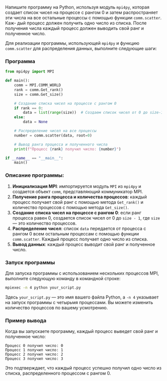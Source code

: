 Напишите программу на Python, используя модуль `mpi4py`, которая
создает список чисел на процессе с рангом 0 и затем распространяет эти
числа на все остальные процессы с помощью функции `comm.scatter`. Каж-
дый процесс должен получить одно число из списка. После получения числа
каждый процесс должен выводить свой ранг и полученное число.

Для реализации программы, использующей `mpi4py` и функцию `comm.scatter` для распределения данных, выполните следующие шаги:

### Программа

```python
from mpi4py import MPI

def main():
    comm = MPI.COMM_WORLD
    rank = comm.Get_rank()
    size = comm.Get_size()

    # Создание списка чисел на процессе с рангом 0
    if rank == 0:
        data = list(range(size))  # Создаем список чисел от 0 до size-1
    else:
        data = None

    # Распределение чисел на все процессы
    number = comm.scatter(data, root=0)

    # Вывод ранга процесса и полученного числа
    print(f"Процесс {rank} получил число: {number}")

if __name__ == "__main__":
    main()
```

### Описание программы:
1. **Инициализация MPI**: импортируется модуль `MPI` из `mpi4py` и создается объект `comm`, представляющий коммуникатор MPI.
2. **Получение ранга процесса и количества процессов**: каждый процесс получает свой ранг с помощью метода `Get_rank()` и количество процессов с помощью метода `Get_size()`.
3. **Создание списка чисел на процессе с рангом 0**: если ранг процесса равен 0, создается список чисел от 0 до `size - 1`, где `size` — это количество процессов.
4. **Распределение чисел**: список `data` передается от процесса с рангом 0 всем остальным процессам с помощью функции `comm.scatter`. Каждый процесс получает одно число из списка.
5. **Вывод данных**: каждый процесс выводит свой ранг и полученное число.

### Запуск программы

Для запуска программы с использованием нескольких процессов MPI, выполните следующую команду в командной строке:

```sh
mpiexec -n 4 python your_script.py
```

Здесь `your_script.py` — это имя вашего файла Python, а `-n 4` указывает на запуск программы с четырьмя процессами. Вы можете изменить количество процессов по вашему усмотрению.

### Пример вывода

Когда вы запускаете программу, каждый процесс выведет свой ранг и полученное число:

```
Процесс 0 получил число: 0
Процесс 1 получил число: 1
Процесс 2 получил число: 2
Процесс 3 получил число: 3
```

Это подтверждает, что каждый процесс успешно получил одно число из списка, распределенного процессом с рангом 0.